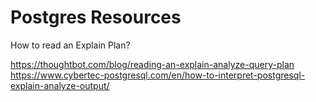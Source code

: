 # Postgres Resources


How to read an Explain Plan?

https://thoughtbot.com/blog/reading-an-explain-analyze-query-plan
https://www.cybertec-postgresql.com/en/how-to-interpret-postgresql-explain-analyze-output/

